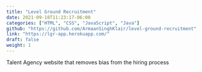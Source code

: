 ```yaml
---
title: "Level Ground Recruitment"
date: 2021-09-18T11:23:17-06:00
categories: ["HTML", "CSS", "JavaScript", "Java"]
github: "https://github.com/ArmaanSinghKlair/level-ground-recruitment"
link: "https://lgr-app.herokuapp.com/"
draft: false
weight: 1
---
```

Talent Agency website that removes bias from the hiring process